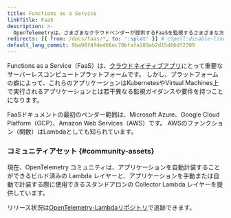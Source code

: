 ```yaml
---
title: Functions as a Service
linkTitle: FaaS
description: >-
  OpenTelemetryは、さまざまなクラウドベンダーが提供するFaaSを監視するさまざまな方法をサポートしています。
redirects: [{ from: /docs/faas/*, to: ':splat' }] # cSpell:disable-line
default_lang_commit: 9ba98f4fded66ec78bfafa189ab2d15d66df2309
---
```


Functions as a Service（FaaS）は、[クラウドネイティブアプリ][cloud native apps]にとって重要なサーバーレスコンピュートプラットフォームです。
しかし、プラットフォームの癖によって、これらのアプリケーションはKubernetesやVirtual Machines上で実行されるアプリケーションとは若干異なる監視ガイダンスや要件を持つことになります。

FaaSドキュメントの最初のベンダー範囲は、Microsoft Azure、Google Cloud Platform（GCP）、Amazon Web Services（AWS）です。
AWSのファンクション（関数）はLambdaとしても知られています。

### コミュニティアセット {#community-assets}

現在、OpenTelemetry コミュニティは、アプリケーションを自動計装することができるビルド済みの Lambda レイヤーと、アプリケーションを手動または自動で計装する際に使用できるスタンドアロンの Collector Lambda レイヤーを提供しています。

リリース状況は[OpenTelemetry-Lambdaリポジトリ](https://github.com/open-telemetry/opentelemetry-lambda)で追跡できます。

[cloud native apps]: https://glossary.cncf.io/cloud-native-apps/
